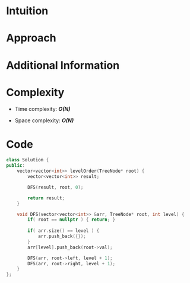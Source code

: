 # Intuition

# Approach

# Additional Information

# Complexity
- Time complexity: ***O(N)***
<!-- Add your time complexity here, e.g. $$O(n)$$ -->

- Space complexity: ***O(N)***
<!-- Add your space complexity here, e.g. $$O(n)$$ -->

# Code
```cpp
class Solution {
public:
    vector<vector<int>> levelOrder(TreeNode* root) {
        vector<vector<int>> result;

        DFS(result, root, 0);

        return result;
    }

    void DFS(vector<vector<int>> &arr, TreeNode* root, int level) {
        if( root == nullptr ) { return; }
        
        if( arr.size() == level ) {
            arr.push_back({});
        }
        arr[level].push_back(root->val);

        DFS(arr, root->left, level + 1);
        DFS(arr, root->right, level + 1);
    }
};
```

